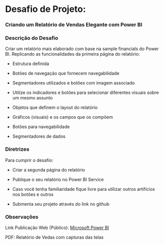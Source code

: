 # Desafio de Projeto:

### Criando um Relatório de Vendas Elegante com Power BI



### Descrição do Desafio

Criar um relatório mais elaborado com base na sample financials do Power BI. Replicando as funcionalidades da primeira página do relatório:

* Estrutura definida 

* Botões de navegação que fornecem navegabilidade 

* Segmentadores utilizados e botões com imagem associado 

* Utilize os indicadores e botões para selecionar diferentes visuais sobre um mesmo assunto  

* Objetos que definem o layout do relatório 

* Gráficos (visuais) e os campos que os compõem 

* Botões para navegabilidade 

* Segmentadores de dados 
  
  

### Diretrizes

Para cumprir o desafio:

* Criar a segunda página do relatório 

* Publique o seu relatório no Power BI Service 

* Caso você tenha familiaridade fique livre para utilizar outros artifícios nos botões e outros 

* Submenta seu projeto através do link no github



### Observações

Link Publicação Web (Público): [Microsoft Power BI](https://app.powerbi.com/view?r=eyJrIjoiNWZiNzEzZGUtNjczNS00YmEyLThhNzYtZjAwNzNmNmVmMzMyIiwidCI6IjQ1YTE1N2Q5LWQ5YmItNGUxZC05ODEwLWIyOGM0NGZjMGRkMyJ9)

PDF: Relatório de Vedas com capturas das telas
